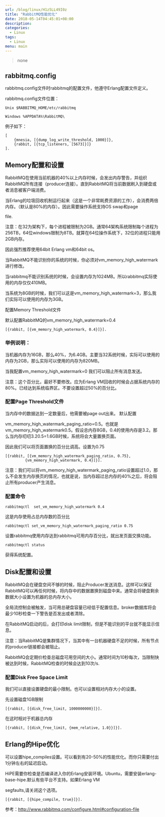 ```yaml
---
url: /blog/linux/H1z5LL49I0z
title: "RabbitMQ性能优化"
date: 2018-05-14T04:45:01+08:00
description:
categories:
  - Linux
tags:
  - Linux
menu: main
---
```


> none

## rabbitmq.config

rabbitmq.config文件时rabbitmq的配置文件，他遵守Erlang配置文件定义。

rabbitmq.config文件位置：

```
Unix $RABBITMQ_HOME/etc/rabbitmq

Windows %APPDATA%\RabbitMQ\

```

例子如下：

```
[
    {mnesia, [{dump_log_write_threshold, 1000}]},
    {rabbit, [{tcp_listeners, [5673]}]}
].

```

## Memory配置和设置

RabbitMQ在使用当前机器的40%以上内存时候，会发出内存警告，并组织RabbitMQ所有连接（producer连接）。直到RabbitMQ将当前数据刷入到硬盘或者消息被客户端消费。

当Erlang的垃圾回收机制运行起来（这是一个非常耗费资源的工作），会消费两倍内存。（默认是80%的内存）。因此需要操作系统支持OS swap和page

file.

注意：在32为架构下，每个进程被限制为2GB。通常64架构系统限制每个进程为256TB，64位windows限制为8TB。就算在64位操作系统下，32位的进程只能用2GB内存。

因此强烈推荐使用64bit Erlang vm和64bit os。

当RabbitMQ不能识别你的系统的时候，你必须对vm_memory_high_watermark进行修改。

当rabbitmq不能识别系统的时候，会设置内存为1024MB。所以rabbitmq实际使用的内存仅仅410MB。

当系统为8GB的时候，我们可以这是vm_memory_high_watermark=3，那么我们实际可以使用的内存为3GB。

配置Memory Threshold文件

默认配置RabbitMQ的vm_memory_high_watermark=0.4

```
[{rabbit, [{vm_memory_high_watermark, 0.4}]}].

```

### 举例说明：

当机器内存为16GB，那么40%，为6.4GB。主要当32系统时候，实际可以使用的内存为2GB，那么实际可以使用的内存为820MB。

当我配置vm_memory_high_watermark=0 我们可以阻止所有消息发送。

注意：这个百分比，最好不要修改。应为Erlang VM回收的时候会占据系统内存的80%。已经达到系统临界区。不要设置超过50%的百分比。

### 配置Page Threshold文件

当内存中的数据达到一定数量后，他需要被page out出来。 默认配置

vm_memory_high_watermark_paging_ratio=0.5。也就是vm_memory_high_watermark0.5。假设总内存8GB，0.4的使用内存是3.2。那么当内存叨叨3.20.5=1.6GB时候，系统将会大量置换页面。

因此我们可以将页面置换的百分比调高。设置为0.75

```
[{rabbit, [{vm_memory_high_watermark_paging_ratio, 0.75},
         {vm_memory_high_watermark, 0.4}]}].

```

注意：我们可以将vm_memory_high_watermark_paging_ratio设置超过1.0，那么不会发生内存换页的情况，也就是说，当内存超过总内存的40%之后，将会阻止所有producer产生消息。

### 配置命令

```
rabbitmqctl  set_vm_memory_high_watermark 0.4

```

这是内存使用占总内存数的百分比

```
rabbitmqctl set_vm_memory_high_watermark_paging_ratio 0.75

```

设置rabbitmq使用内存达到rabbitmq可用内存百分比，就出发页面交换功能。

```
rabbitmqctl status

```

获得系统配置。

## Disk配置和设置

RabbitMQ会在硬盘空间不够的时候，阻止Producer发送消息。这样可以保证RabbitMQ可以再任何时候，将内存中的数据置换到磁盘中来。通常会将硬盘剩余数据大小设置为机器的总内存大小。

全局流控制会被触发，当可用总硬盘容量已经低于配置信息。broker数据库将会最少10秒检查一下警告是否发出或者清除。

在RabbitMQ启动的后，会打印disk limit限制，但是不能识别的平台就不能显示信息。

注意：当RabbitMQ是集群情况下，当其中有一台机器硬盘不足的时候，所有节点的producer链接都会被阻止。

RabbitMQ会定期价检查总磁盘可用空间的大小。通常时间为10秒每次，当限制快被达到时候，RabbitMQ检查的时候会达到10次/s.

### 配置Disk Free Space Limit

我们可以直接设置硬盘的最小限制。也可以设置相对内存大小的设置。

先设置磁盘1GB限制

```
[{rabbit, [{disk_free_limit, 1000000000}]}].

```

在这时相对于机器总内存

```
[{rabbit, [{disk_free_limit, {mem_relative, 1.0}}]}].

```

## Erlang的Hipe优化

可以设置hipe_compiles设置。可以看到有20-50%的性能优化。而你只需要付出1分钟左右的延迟启动。

HiPE需要你检查是否编译进入你的Erlang安装环境。Ubuntu，需要安装erlang-base-hipe.默认有些平台不支持。如果Erlang VM

segfaults,请关闭这个选项。

```
[{rabbit, [{hipe_compile, true}]}].

```

参考：http://www.rabbitmq.com/configure.html#configuration-file